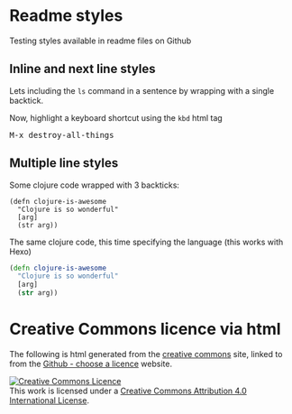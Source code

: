 # Readme styles

Testing styles available in readme files on Github

## Inline and next line styles

Lets including the `ls` command in a sentence by wrapping with a single backtick.

Now, highlight a keyboard shortcut using the `kbd` html tag

<kbd>M-x destroy-all-things</kbd>

## Multiple line styles

Some clojure code wrapped with 3 backticks:

```
(defn clojure-is-awesome
  "Clojure is so wonderful"
  [arg]
  (str arg))
```

The same clojure code, this time specifying the language (this works with Hexo)

```clojure
(defn clojure-is-awesome
  "Clojure is so wonderful"
  [arg]
  (str arg))
```


# Creative Commons licence via html

The following is html generated from the [creative commons](http://creativecommons.org/choose/) site, linked to from the [Github - choose a licence](http://choosealicense.com/) website.

<a rel="license" href="http://creativecommons.org/licenses/by/4.0/"><img alt="Creative Commons Licence" style="border-width:0" src="https://i.creativecommons.org/l/by/4.0/88x31.png" /></a><br />This work is licensed under a <a rel="license" href="http://creativecommons.org/licenses/by/4.0/">Creative Commons Attribution 4.0 International License</a>.
